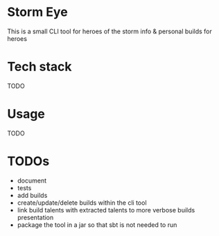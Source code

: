 # Storm Eye
This is a small CLI tool for heroes of the storm info & personal builds for heroes

# Tech stack
TODO

# Usage
TODO

# TODOs
- document
- tests
- add builds
- create/update/delete builds within the cli tool
- link build talents with extracted talents to more verbose builds presentation
- package the tool in a jar so that sbt is not needed to run